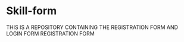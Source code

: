 # Skill-form
THIS IS A REPOSITORY CONTAINING THE REGISTRATION FORM AND LOGIN FORM
REGISTRATION FORM
